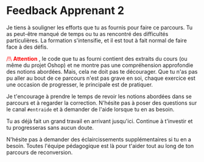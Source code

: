 # Feedback Apprenant 2

Je tiens à souligner les efforts que tu as fournis pour faire ce parcours. Tu as peut-être manqué de temps ou tu as rencontré des difficultés particulières. La formation s'intensifie, et il est tout à fait normal de faire face à des défis.

<span style="color: red">/!\ **Attention** </span>, le code que tu as fourni contient des extraits du cours (ou même du projet Oshop) et ne montre pas une compréhension approfondie des notions abordées. Mais, cela ne doit pas te décourager. Que tu n'as pas pu aller au bout de ce parcours n'est pas grave en soi, chaque exercice est une occasion de progresser, le principale est de pratiquer.

Je t'encourage à prendre le temps de revoir les notions abordées dans se parcours et à regarder la correction. N'hésite pas à poser des questions sur le canal `#entraide` et à demander de l'aide lorsque tu en as besoin.

Tu as déjà fait un grand travail en arrivant jusqu'ici. Continue à t'investir et tu progresseras sans aucun doute.

N'hésite pas à demander des éclaircissements supplémentaires si tu en a besoin. Toutes l'équipe pédagogique est là pour t'aider tout au long de ton parcours de reconversion.
